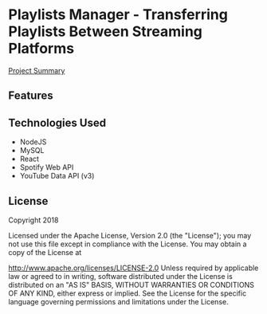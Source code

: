 # Playlists Manager - Transferring Playlists Between Streaming Platforms
[Project Summary](https://docs.google.com/document/d/1oiIsYcD45I6ibbgitQ_3UDJL5AQkdo5GLibpCVOkFek/edit?usp=sharing)

## Features


## Technologies Used
- NodeJS
- MySQL
- React
- Spotify Web API
- YouTube Data API (v3)

## License
Copyright 2018

Licensed under the Apache License, Version 2.0 (the "License"); you may not use this file except in compliance with the License. You may obtain a copy of the License at

http://www.apache.org/licenses/LICENSE-2.0
Unless required by applicable law or agreed to in writing, software distributed under the License is distributed on an "AS IS" BASIS, WITHOUT WARRANTIES OR CONDITIONS OF ANY KIND, either express or implied. See the License for the specific language governing permissions and limitations under the License.
